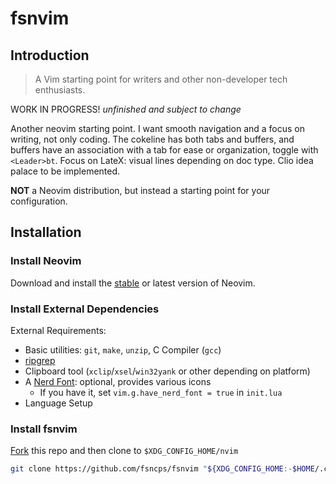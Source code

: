 # fsnvim

## Introduction

> A Vim starting point for writers and other non-developer tech enthusiasts.

WORK IN PROGRESS! *unfinished and subject to change*

Another neovim starting point. I want smooth navigation and a focus on writing, not only coding. The cokeline has both tabs and buffers, and buffers have an association with a tab for ease or organization, toggle with `<Leader>bt`. 
Focus on LateX: visual lines depending on doc type.
Clio idea palace to be implemented.

**NOT** a Neovim distribution, but instead a starting point for your configuration.

## Installation

### Install Neovim

Download and install the [stable](https://github.com/neovim/neovim/releases/tag/stable) or latest version of Neovim.

### Install External Dependencies

External Requirements:

- Basic utilities: `git`, `make`, `unzip`, C Compiler (`gcc`)
- [ripgrep](https://github.com/BurntSushi/ripgrep#installation)
- Clipboard tool (`xclip`/`xsel`/`win32yank` or other depending on platform)
- A [Nerd Font](https://www.nerdfonts.com/): optional, provides various icons
  - If you have it, set `vim.g.have_nerd_font = true` in `init.lua`
- Language Setup

### Install fsnvim

[Fork](https://docs.github.com/en/get-started/quickstart/fork-a-repo) this repo and then clone to `$XDG_CONFIG_HOME/nvim`

```bash
git clone https://github.com/fsncps/fsnvim "${XDG_CONFIG_HOME:-$HOME/.config}"/nvim
```

